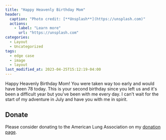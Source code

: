```yaml
---
title: "Happy Heavenly Birthday Mom"
header:
  caption: "Photo credit: [**Unsplash**](https://unsplash.com)"
  actions:
    - label: "Learn more"
      url: "https://unsplash.com"
categories:
  - Layout
  - Uncategorized
tags:
  - edge case
  - image
  - layout
last_modified_at: 2023-04-25T15:12:19-04:00
---
```


Happy Heavenly Birthday Mom! You were taken way too early and would have been 78 today. This is your second birthday since you left us and it's been a difficult year but you've been with me every day. I can't wait for the start of my adventure in July and have you with me in spirit.

## Donate

Please consider donating to the American Lung Association on my [donation page](https://bealungsaver.funraise.org/fundraiser/erik-azar).